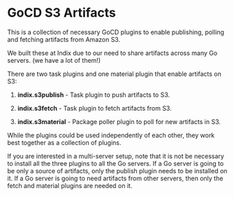 GoCD S3 Artifacts
===

This is a collection of necessary GoCD plugins to enable publishing, polling and fetching artifacts from Amazon S3.

We built these at Indix due to our need to share artifacts across many Go servers. (we have a lot of them!)

There are two task plugins and one material plugin that enable artifacts on S3:

1. **indix.s3publish** - Task plugin to push artifacts to S3.

2. **indix.s3fetch** - Task plugin to fetch artifacts from S3.

3. **indix.s3material** - Package poller plugin to poll for new artifacts in S3.

While the plugins could be used independently of each other, they work best together as a collection of plugins.

If you are interested in a multi-server setup, note that it is not be necessary to install all the three plugins to all the Go servers. If a Go server is going to be only a source of artifacts, only the publish plugin needs to be installed on it. If a Go server is going to need artifacts from other servers, then only the fetch and material plugins are needed on it.